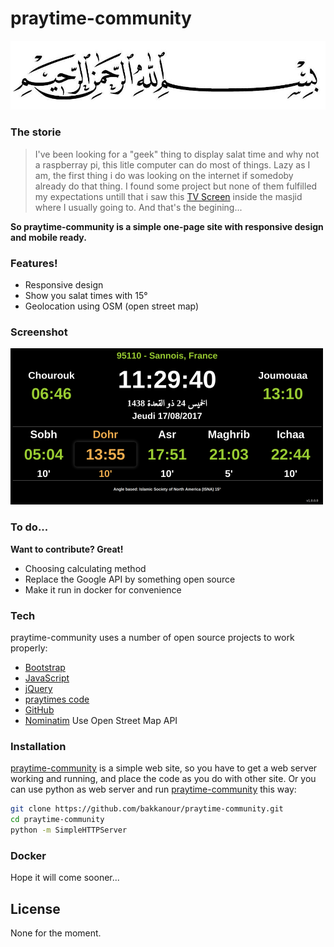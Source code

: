 # praytime-community

![N|Solid](https://github.com/bakkanour/praytime-community/blob/master/img/bismillah.png)

### The storie
> I've been looking for a "geek" thing to display salat time and why not a raspberray pi, this litle computer can do most of things.
> Lazy as I am, the first thing i do was looking on the internet if somedoby already do that thing. I found some project but none of them fulfilled my expectations untill that i saw this [TV Screen] inside the masjid where I usually going to.
> And that's the begining...

__So praytime-community is a simple one-page site with responsive design and mobile ready.__

### Features!
  - Responsive design
  - Show you salat times with 15°
  - Geolocation using OSM (open street map)

### Screenshot
![N|Solid](https://github.com/bakkanour/praytime-community/blob/master/img/praytime-community.png)


### To do...
__Want to contribute? Great!__
- Choosing calculating method
- Replace the Google API by something open source
- Make it run in docker for convenience

### Tech
praytime-community uses a number of open source projects to work properly:

* [Bootstrap]
* [JavaScript]
* [jQuery]
* [praytimes code]
* [GitHub]
* [Nominatim] Use Open Street Map API

### Installation
[praytime-community] is a simple web site, so you have to get a web server working and running, and place the code as you do with other site.
Or you can use python as web server and run [praytime-community] this way:
```sh
git clone https://github.com/bakkanour/praytime-community.git
cd praytime-community
python -m SimpleHTTPServer
```

### Docker
Hope it will come sooner...

License
----
None for the moment.

[//]: # (These are reference links used in the body of this note and get stripped out when the markdown processor does its job. There is no need to format nicely because it shouldn't be seen. Thanks SO - http://stackoverflow.com/questions/4823468/store-comments-in-markdown-syntax)

   [Bootstrap]: <http://getbootstrap.com/>
   [jQuery]: <http://jquery.com>
   [JavaScript]: <https://www.w3schools.com/js/>
   [Open Street Map API]: <https://developers.google.com/maps/documentation/geolocation/intro>
   [Nominatim]: <http://wiki.openstreetmap.org/wiki/Nominatim>
   [TV Screen]: <http://horaires.mosquee-gennevilliers.com/>
   [GitHub]: <https://github.com>
   [praytime-community]: <https://github.com/bakkanour/praytime-community>
   [praytimes code]: <http://praytimes.org/>

